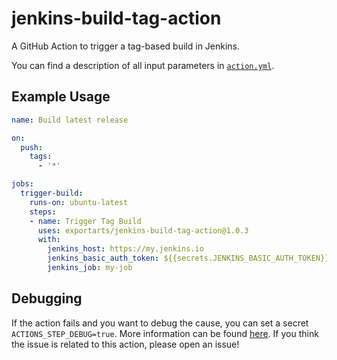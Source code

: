 # jenkins-build-tag-action

A GitHub Action to trigger a tag-based build in Jenkins.

You can find a description of all input parameters in [`action.yml`](./action.yml).

## Example Usage

```yml
name: Build latest release

on:
  push:
    tags:
      - '*'

jobs:
  trigger-build:
    runs-on: ubuntu-latest
    steps:
    - name: Trigger Tag Build
      uses: exportarts/jenkins-build-tag-action@1.0.3
      with:
        jenkins_host: https://my.jenkins.io
        jenkins_basic_auth_token: ${{secrets.JENKINS_BASIC_AUTH_TOKEN}}
        jenkins_job: my-job
```

## Debugging

If the action fails and you want to debug the cause, you can set a secret `ACTIONS_STEP_DEBUG=true`.
More information can be found [here](https://github.com/actions/toolkit/blob/master/docs/action-debugging.md).
If you think the issue is related to this action, please open an issue!
